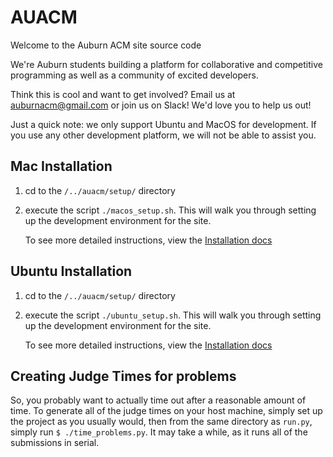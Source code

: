 # AUACM

Welcome to the Auburn ACM site source code

We're Auburn students building a platform for collaborative and competitive
programming as well as a community of excited developers.

Think this is cool and want to get involved? Email us at auburnacm@gmail.com
or join us on Slack! We'd love you to help us out!

Just a quick note: we only support Ubuntu and MacOS for development. If you use any other development platform, we will not be able to assist you.

## Mac Installation

1. cd to the `/../auacm/setup/` directory

2. execute the script `./macos_setup.sh`. This will walk you through setting up the development environment for the site.

   To see more detailed instructions, view the [Installation docs](https://github.com/AuburnACM/auacm/blob/master/docs/installation.md)

## Ubuntu Installation

1. cd to the `/../auacm/setup/` directory

2. execute the script `./ubuntu_setup.sh`. This will walk you through setting up the development environment for the site.

   To see more detailed instructions, view the [Installation docs](https://github.com/AuburnACM/auacm/blob/master/docs/installation.md)

## Creating Judge Times for problems

So, you probably want to actually time out after a reasonable amount of time.
To generate all of the judge times on your host machine, simply set up the
project as you usually would, then from the same directory as `run.py`, simply
run `$ ./time_problems.py`. It may take a while, as it runs all of the
submissions in serial.

